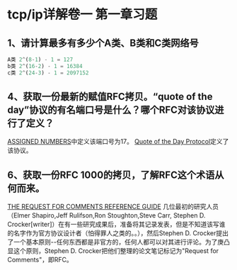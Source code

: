 # tcp/ip详解卷一 第一章习题

## 1、请计算最多有多少个A类、B类和C类网络号
```js
A类 2^(8-1) - 1 = 127
b类 2^(16-2) - 1 = 16384
c类 2^(24-3) - 1 = 2097152
```

## 4、获取一份最新的赋值RFC拷贝。“quote of the day”协议的有名端口号是什么？哪个RFC对该协议进行了定义？
  [ASSIGNED NUMBERS](https://www.rfc-editor.org/rfc/rfc1340.html)中定义该端口号为17。
  [Quote of the Day Protocol](https://www.rfc-editor.org/rfc/rfc865.html)定义了该协议。
## 6、获取一份RFC 1000的拷贝，了解RFC这个术语从何而来。
  [THE REQUEST FOR COMMENTS REFERENCE GUIDE](https://www.rfc-editor.org/rfc/rfc1000.html)
  几位最初的研究人员（Elmer Shapiro,Jeff Rulifson,Ron Stoughton,Steve Carr, Stephen D. Crocker[writer]）在有一些研究成果后，准备将其记录发表，但是不知道该写谁的名字作为官方协议设计者（怕得罪人之类的。。），然后Stephen D. Crocker提出了一个基本原则--任何东西都是非官方的，任何人都可以对其进行评论。为了庚凸显这个原则，Stephen D. Crocker把他们整理的论文笔记标记为"Request for Comments"，即RFC。
